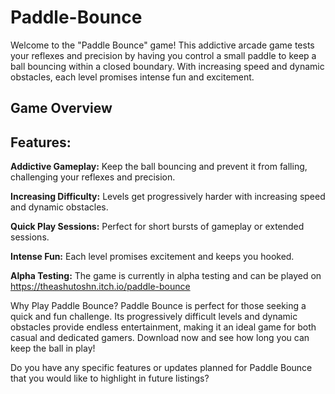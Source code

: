 # Paddle-Bounce

Welcome to the "Paddle Bounce" game! This addictive arcade game tests your reflexes and precision by having you control a small paddle to keep a ball bouncing within a closed boundary. With increasing speed and dynamic obstacles, each level promises intense fun and excitement.


## Game Overview

## Features:

**Addictive Gameplay:** Keep the ball bouncing and prevent it from falling, challenging your reflexes and precision.

**Increasing Difficulty:** Levels get progressively harder with increasing speed and dynamic obstacles.

**Quick Play Sessions:** Perfect for short bursts of gameplay or extended sessions.

**Intense Fun:** Each level promises excitement and keeps you hooked.

**Alpha Testing:** The game is currently in alpha testing and can be played on https://theashutoshn.itch.io/paddle-bounce

Why Play Paddle Bounce?
Paddle Bounce is perfect for those seeking a quick and fun challenge. Its progressively difficult levels and dynamic obstacles provide endless entertainment, making it an ideal game for both casual and dedicated gamers. Download now and see how long you can keep the ball in play!

Do you have any specific features or updates planned for Paddle Bounce that you would like to highlight in future listings?

